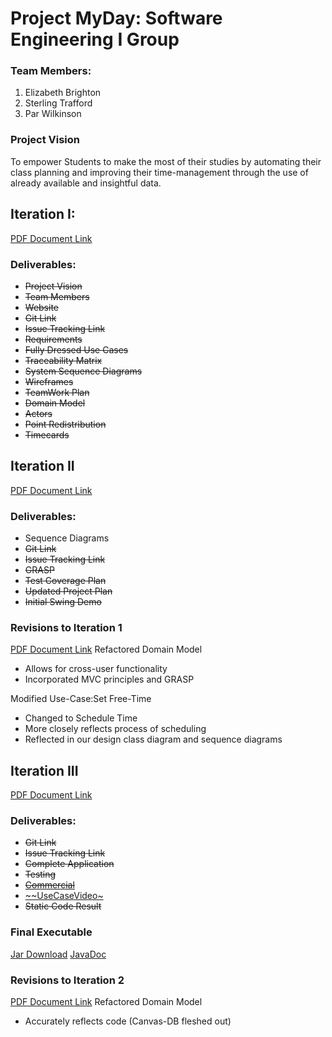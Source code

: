 # Project MyDay: Software Engineering I Group 

### Team Members:
1. Elizabeth Brighton
2. Sterling Trafford
3. Par Wilkinson

### Project Vision
To empower Students to make the most of their studies by automating their class planning and improving their time-management through the use of already available and insightful data.
## Iteration I:
[PDF Document Link](https://drive.google.com/open?id=1mVftZGB7TX9JWXMV7r9NRBDeQs4zTHNp)
### Deliverables:
 * ~~Project Vision~~
 * ~~Team Members~~
 * ~~Website~~
 * ~~Git Link~~
 * ~~Issue Tracking Link~~
 * ~~Requirements~~
 * ~~Fully Dressed Use Cases~~
 * ~~Traceability Matrix~~
 * ~~System Sequence Diagrams~~
 * ~~Wireframes~~
 * ~~TeamWork Plan~~
 * ~~Domain Model~~
 * ~~Actors~~
 * ~~Point Redistribution~~
 * ~~Timecards~~


## Iteration II
[PDF Document Link](https://drive.google.com/open?id=1stoMQytUyuLnBd6_i3DROlM97AxRZmL7)
### Deliverables:
* Sequence Diagrams
* ~~Git Link~~
* ~~Issue Tracking Link~~
* ~~GRASP~~
* ~~Test Coverage Plan~~
* ~~Updated Project Plan~~
* ~~Initial Swing Demo~~
### Revisions to Iteration 1
[PDF Document Link](https://drive.google.com/open?id=1HBc330eO3og-yhtXs0Mq2CEZcf5mvP2G)
Refactored Domain Model
* Allows for cross-user functionality
* Incorporated MVC principles and GRASP

Modified Use-Case:Set Free-Time
* Changed to Schedule Time
* More closely reflects process of scheduling
* Reflected in our design class diagram and sequence diagrams

## Iteration III
[PDF Document Link](https://drive.google.com/open?id=138RWf3TZqeG8Cbxq05mcC0jk7jyIYtMl)
### Deliverables:
* ~~Git Link~~
* ~~Issue Tracking Link~~
* ~~Complete Application~~
* ~~Testing~~
* [~~Commercial~~](https://drive.google.com/open?id=11nqHCJ6rE2-wftDgNWQCMKpMvgfH0Dcs)
* [~~UseCaseVideo~](https://drive.google.com/open?id=1wLNvDIZKD_MbFO_z-tGB7fdyn6Gfx4T7)
* ~~Static Code Result~~
### Final Executable
[Jar Download](https://drive.google.com/open?id=1T9KZASlEDDybTbcT9ndbuI085ys76SmP)
[JavaDoc](https://drive.google.com/open?id=15lY2S52Hrvj-D4YAzdyhXypKi_G1DUKA)

### Revisions to Iteration 2
[PDF Document Link](https://drive.google.com/open?id=1wNtiKu5cmqTlkcel1fnXMX8669O3YsqU)
Refactored Domain Model
* Accurately reflects code (Canvas-DB fleshed out)